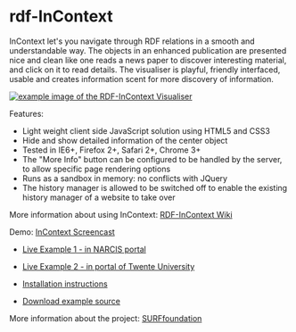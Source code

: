 rdf-InContext
=============

InContext let's you navigate through RDF relations in a smooth and understandable way. The objects in an enhanced publication are presented nice and clean like one reads a news paper to discover interesting material, and click on it to read details. The visualiser is playful, friendly interfaced, usable and creates information scent for more discovery of information.

[![example image of the RDF-InContext Visualiser](http://wiki.surffoundation.nl/download/thumbnails/10617083/escvis-snip-curl.jpg)](http://www.screencast.com/t/uMI07PsVCfm)

Features:
  * Light weight client side JavaScript solution using HTML5 and CSS3
  * Hide and show detailed information of the center object
  * Tested in IE6+, Firefox 2+, Safari 2+, Chrome 3+
  * The "More Info" button can be configured to be handled by the server, to allow specific page rendering options
  * Runs as a sandbox in memory: no conflicts with JQuery
  * The history manager is allowed to be switched off to enable the existing history manager of a website to take over

More information about using InContext: [RDF-InContext Wiki](http://github.com/mosart/rdf-InContext/wiki/)

Demo: [InContext Screencast](http://www.screencast.com/t/uMI07PsVCfm)

 * [Live Example 1 - in NARCIS portal](http://www.narcis.nl/vpub/RecordID/escape-demo%3Arem%3A2679/)
 * [Live Example 2 - in portal of Twente University ](http://escape.utwente.nl/graph/demo-1-aggregation#id=demo-1-aggregation)

 * [Installation instructions](https://github.com/mosart/rdf-InContext/wiki/Installation)

 * [Download example source](https://github.com/mosart/rdf-InContext/tree/master/trunk/Source)

More information about the project: [SURFfoundation](http://www.surffoundation.nl/InContext)

